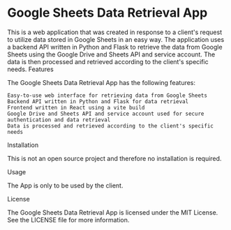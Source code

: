 # Google Sheets Data Retrieval App

This is a web application that was created in response to a client's request to utilize data stored in Google Sheets in an easy way. The application uses a backend API written in Python and Flask to retrieve the data from Google Sheets using the Google Drive and Sheets API and service account. The data is then processed and retrieved according to the client's specific needs.
Features

The Google Sheets Data Retrieval App has the following features:

    Easy-to-use web interface for retrieving data from Google Sheets
    Backend API written in Python and Flask for data retrieval
    Frontend written in React using a vite build
    Google Drive and Sheets API and service account used for secure authentication and data retrieval
    Data is processed and retrieved according to the client's specific needs

Installation

This is not an open source project and therefore no installation is required.

Usage

The App is only to be used by the client.

License

The Google Sheets Data Retrieval App is licensed under the MIT License. See the LICENSE file for more information.
